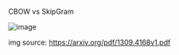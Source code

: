 CBOW vs SkipGram

![image](https://miro.medium.com/max/1400/1*cuOmGT7NevP9oJFJfVpRKA.png)

img source: https://arxiv.org/pdf/1309.4168v1.pdf
